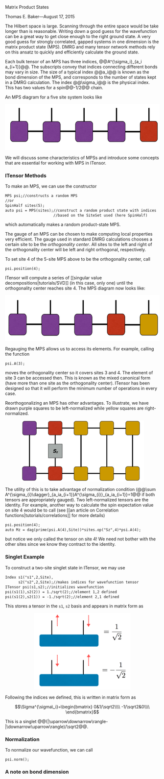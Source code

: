 <span class='article_title'>Matrix Product States</span>

<span class='article_sig'>Thomas E. Baker&mdash;August 17, 2015</span>

The Hilbert space is large.  Scanning through the entire space would be take longer than is reasonable.  Writing down a good guess for the wavefunction can be a great way to get close enough to the right ground state. 
A very good guess for strongly correlated, gapped systems in one dimension is the matrix product state (MPS). 
DMRG and many tensor network methods rely on this ansatz to quickly and efficiently calculate the ground state.

Each bulk tensor of an MPS has three indices, @@A^{\sigma\_i}\_{a\_i a\_{i+1}}@@.  The subscripts convey that indices connecting different bonds may vary in size. The size of a typical index @@a\_i@@ is known as the bond dimension of the MPS, and corresponds to the number of states kept in a DMRG calculation. The index @@\sigma_i@@ is the physical index.  This has two values for a spin@@-1/2@@ chain.

An MPS diagram for a five site system looks like

<p align="center"><img src="docs/tutorials/MPS/MPS.png" alt="MPS" style="height: 150px;"/></p>

We will discuss some characteristics of MPSs and introduce some concepts that are essential for working with MPS in ITensor.

### ITensor Methods

To make an MPS, we can use the constructor

    MPS psi;//constructs a random MPS
    //or
    SpinHalf sites(5);
    auto psi = MPS(sites);//construct a random product state with indices
                          //based on the SiteSet used (here SpinHalf)

which automatically makes a random product-state MPS.

The gauge of an MPS can be chosen to make computing local properties very efficient. The gauge used in standard DMRG calculations chooses
a certain site to be the <i>orthogonality center</i>. All sites to the left and right of the orthogonality center will be left and right orthogonal, respectively.

To set site 4 of the 5-site MPS above to be the orthogonality center, call

    psi.position(4);

ITensor will compute a series of [[singular value decompositions|tutorials/SVD]] (in this case, only one) until the orthogonality center reaches site 4. The MPS diagram now looks like:

<p align="center"><img src="docs/tutorials/MPS/MPS_site2.png" alt="Regauged MPS" style="height: 150px;"/></p>

Regauging the MPS allows us to access its elements.  For example, calling the function

    psi.A(3);

moves the orthogonality center so it covers sites 3 and 4.  The element of site 3 can be accessed then.  This is known as the mixed canonical form (have more than one site as the orthogonality center).  ITensor has been designed so that it will perform the minimum number of operations in every case.

Reorthogonalizing an MPS has other advantages.  To illustrate, we have drawn purple squares to be left-normalized while yellow squares are right-normalized.

<p align="center"><img src="docs/tutorials/MPO/onsite.png" alt="MPS Diagram" style="height: 200px;"/></p>

The utility of this is to take advantage of normalization condition (@@\sum A^{\sigma\_{i}\dagger}\_{a\_ia\_{i+1}}A^{\sigma\_{i}}\_{a\_ia\_{i+1}}=1@@ if both tensors are appropriately gauged).  Two left-normalized tensors are the identity.  For example, another way to calculate the spin expectation value on site 4 would be to call (see [[an article on Correlation functions|tutorials/correlations]] for more details)

    psi.position(4);
    auto Mz = dag(prime(psi.A(4),Site))*sites.op("Sz",4)*psi.A(4);

but notice we only called the tensor on site 4!  We need not bother with the other sites since we know they contract to the identity.

### Singlet Example

To construct a two-site singlet state in ITensor, we may use

    Index s1("s1",2,Site),
          s2("s2",2,Site);//makes indices for wavefunction tensor
    ITensor psi(s1,s2);//initializes wavefunction
    psi(s1(1),s2(2)) = 1./sqrt(2);//element 1,2 defined
    psi(s1(2),s2(1)) = -1./sqrt(2);//element 2,1 defined

This stores a tensor in the `s1`, `s2` basis and appears in matrix form as

<p align="center"><img src="docs/tutorials/MPS/singlet.png" alt="singlet MPS" style="height: 250px;"/></p>

Following the indices we defined, this is written in matrix form as

$$\Sigma^{\sigma\_i}=\begin{bmatrix}
0&1/\sqrt2\\\\
-1/\sqrt2&0\\\\
\end{bmatrix}$$
   
This is a singlet @@(|\uparrow\downarrow\rangle-|\downarrow\uparrow\rangle)/\sqrt2@@.

### Normalization

To normalize our wavefunction, we can call

    psi.norm();

### A note on bond dimension


